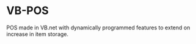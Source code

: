 # VB-POS
POS made in VB.net with dynamically programmed features to extend on increase in item storage.
